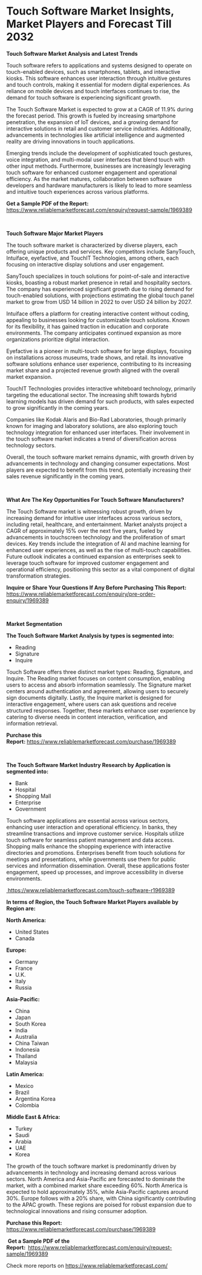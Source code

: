 <p><h1>Touch Software Market Insights, Market Players and Forecast Till 2032</h1></p><p><strong>Touch Software Market Analysis and Latest Trends</strong></p>
<p><p>Touch software refers to applications and systems designed to operate on touch-enabled devices, such as smartphones, tablets, and interactive kiosks. This software enhances user interaction through intuitive gestures and touch controls, making it essential for modern digital experiences. As reliance on mobile devices and touch interfaces continues to rise, the demand for touch software is experiencing significant growth.</p><p>The Touch Software Market is expected to grow at a CAGR of 11.9% during the forecast period. This growth is fueled by increasing smartphone penetration, the expansion of IoT devices, and a growing demand for interactive solutions in retail and customer service industries. Additionally, advancements in technologies like artificial intelligence and augmented reality are driving innovations in touch applications. </p><p>Emerging trends include the development of sophisticated touch gestures, voice integration, and multi-modal user interfaces that blend touch with other input methods. Furthermore, businesses are increasingly leveraging touch software for enhanced customer engagement and operational efficiency. As the market matures, collaboration between software developers and hardware manufacturers is likely to lead to more seamless and intuitive touch experiences across various platforms.</p></p>
<p><strong>Get a Sample PDF of the Report:&nbsp;</strong> <a href="https://www.reliablemarketforecast.com/enquiry/request-sample/1969389?utm_campaign=3132&utm_medium=2&utm_source=Github&utm_content=ia&utm_term=10032025&utm_id=touch-software">https://www.reliablemarketforecast.com/enquiry/request-sample/1969389</a></p>
<p>&nbsp;</p>
<p><strong>Touch Software Major Market Players</strong></p>
<p><p>The touch software market is characterized by diverse players, each offering unique products and services. Key competitors include SanyTouch, Intuiface, eyefactive, and TouchIT Technologies, among others, each focusing on interactive display solutions and user engagement.</p><p>SanyTouch specializes in touch solutions for point-of-sale and interactive kiosks, boasting a robust market presence in retail and hospitality sectors. The company has experienced significant growth due to rising demand for touch-enabled solutions, with projections estimating the global touch panel market to grow from USD 14 billion in 2022 to over USD 24 billion by 2027.</p><p>Intuiface offers a platform for creating interactive content without coding, appealing to businesses looking for customizable touch solutions. Known for its flexibility, it has gained traction in education and corporate environments. The company anticipates continued expansion as more organizations prioritize digital interaction.</p><p>Eyefactive is a pioneer in multi-touch software for large displays, focusing on installations across museums, trade shows, and retail. Its innovative software solutions enhance user experience, contributing to its increasing market share and a projected revenue growth aligned with the overall market expansion.</p><p>TouchIT Technologies provides interactive whiteboard technology, primarily targeting the educational sector. The increasing shift towards hybrid learning models has driven demand for such products, with sales expected to grow significantly in the coming years.</p><p>Companies like Kodak Alaris and Bio-Rad Laboratories, though primarily known for imaging and laboratory solutions, are also exploring touch technology integration for enhanced user interfaces. Their involvement in the touch software market indicates a trend of diversification across technology sectors.</p><p>Overall, the touch software market remains dynamic, with growth driven by advancements in technology and changing consumer expectations. Most players are expected to benefit from this trend, potentially increasing their sales revenue significantly in the coming years.</p></p>
<p>&nbsp;</p>
<p><strong>What Are The Key Opportunities For Touch Software Manufacturers?</strong></p>
<p><p>The Touch Software market is witnessing robust growth, driven by increasing demand for intuitive user interfaces across various sectors, including retail, healthcare, and entertainment. Market analysts project a CAGR of approximately 15% over the next five years, fueled by advancements in touchscreen technology and the proliferation of smart devices. Key trends include the integration of AI and machine learning for enhanced user experiences, as well as the rise of multi-touch capabilities. Future outlook indicates a continued expansion as enterprises seek to leverage touch software for improved customer engagement and operational efficiency, positioning this sector as a vital component of digital transformation strategies.</p></p>
<p><strong>Inquire or Share Your Questions If Any Before Purchasing This Report:</strong> <a href="https://www.reliablemarketforecast.com/enquiry/pre-order-enquiry/1969389?utm_campaign=3132&utm_medium=2&utm_source=Github&utm_content=ia&utm_term=10032025&utm_id=touch-software">https://www.reliablemarketforecast.com/enquiry/pre-order-enquiry/1969389</a></p>
<p>&nbsp;</p>
<p><strong>Market Segmentation</strong></p>
<p><strong>The Touch Software Market Analysis by types is segmented into:</strong></p>
<p><ul><li>Reading</li><li>Signature</li><li>Inquire</li></ul></p>
<p><p>Touch Software offers three distinct market types: Reading, Signature, and Inquire. The Reading market focuses on content consumption, enabling users to access and absorb information seamlessly. The Signature market centers around authentication and agreement, allowing users to securely sign documents digitally. Lastly, the Inquire market is designed for interactive engagement, where users can ask questions and receive structured responses. Together, these markets enhance user experience by catering to diverse needs in content interaction, verification, and information retrieval.</p></p>
<p><strong>Purchase this Report:&nbsp;</strong><a href="https://www.reliablemarketforecast.com/purchase/1969389?utm_campaign=3132&utm_medium=2&utm_source=Github&utm_content=ia&utm_term=10032025&utm_id=touch-software">https://www.reliablemarketforecast.com/purchase/1969389</a></p>
<p>&nbsp;</p>
<p><strong>The Touch Software Market Industry Research by Application is segmented into:</strong></p>
<p><ul><li>Bank</li><li>Hospital</li><li>Shopping Mall</li><li>Enterprise</li><li>Government</li></ul></p>
<p><p>Touch software applications are essential across various sectors, enhancing user interaction and operational efficiency. In banks, they streamline transactions and improve customer service. Hospitals utilize touch software for seamless patient management and data access. Shopping malls enhance the shopping experience with interactive directories and promotions. Enterprises benefit from touch solutions for meetings and presentations, while governments use them for public services and information dissemination. Overall, these applications foster engagement, speed up processes, and improve accessibility in diverse environments.</p></p>
<p><a href="https://www.reliablemarketforecast.com/touch-software-r1969389?utm_campaign=3132&utm_medium=2&utm_source=Github&utm_content=ia&utm_term=10032025&utm_id=touch-software">&nbsp;https://www.reliablemarketforecast.com/touch-software-r1969389</a></p>
<p><strong>In terms of Region, the Touch Software Market Players available by Region are:</strong></p>
<p>
    <p> <strong> North America: </strong>
        <ul>
            <li>United States</li>
            <li>Canada</li>
        </ul>
        </p> 
    <p> <strong> Europe: </strong>
        <ul>
            <li>Germany</li>
            <li>France</li>
            <li>U.K.</li>
            <li>Italy</li>
            <li>Russia</li>
        </ul>
        </p> 
    <p> <strong> Asia-Pacific: </strong>
        <ul>
            <li>China</li>
            <li>Japan</li>
            <li>South Korea</li>
            <li>India</li>
            <li>Australia</li>
            <li>China Taiwan</li>
            <li>Indonesia</li>
            <li>Thailand</li>
            <li>Malaysia</li>
        </ul>
        </p> 
    <p> <strong> Latin America: </strong>
        <ul>
            <li>Mexico</li>
            <li>Brazil</li>
            <li>Argentina Korea</li>
            <li>Colombia</li>
        </ul>
        </p> 
    <p> <strong> Middle East & Africa: </strong>
        <ul>
            <li>Turkey</li>
            <li>Saudi</li>
            <li>Arabia</li>
            <li>UAE</li>
            <li>Korea</li>
        </ul>
    </p>
    </p>
<p><p>The growth of the touch software market is predominantly driven by advancements in technology and increasing demand across various sectors. North America and Asia-Pacific are forecasted to dominate the market, with a combined market share exceeding 60%. North America is expected to hold approximately 35%, while Asia-Pacific captures around 30%. Europe follows with a 20% share, with China significantly contributing to the APAC growth. These regions are poised for robust expansion due to technological innovations and rising consumer adoption.</p></p>
<p><strong>Purchase this Report: </strong><a href="https://www.reliablemarketforecast.com/purchase/1969389?utm_campaign=3132&utm_medium=2&utm_source=Github&utm_content=ia&utm_term=10032025&utm_id=touch-software">https://www.reliablemarketforecast.com/purchase/1969389</a></p>
<p>&nbsp;<strong>Get a Sample PDF of the Report:&nbsp;&nbsp;</strong><a href="https://www.reliablemarketforecast.com/enquiry/request-sample/1969389?utm_campaign=3132&utm_medium=2&utm_source=Github&utm_content=ia&utm_term=10032025&utm_id=touch-software">https://www.reliablemarketforecast.com/enquiry/request-sample/1969389</a></p>
<p><strong></strong></p>
<p>Check more reports on <a href="https://www.reliablemarketforecast.com/?utm_campaign=3132&utm_medium=2&utm_source=Github&utm_content=ia&utm_term=10032025&utm_id=touch-software">https://www.reliablemarketforecast.com/</a></p>